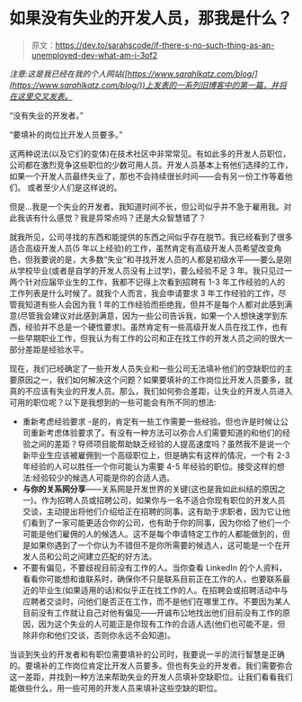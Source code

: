 # 如果没有失业的开发人员，那我是什么？

> 原文：<https://dev.to/sarahscode/if-there-s-no-such-thing-as-an-unemployed-dev-what-am-i-3of2>

*注意:这是我已经在我的个人网站([https://www.sarahlkatz.com/blog/](https://www.sarahlkatz.com/blog/))上发表的一系列旧博客中的第一篇，并将在这里交叉发表。*

“没有失业的开发者。”

“要填补的岗位比开发人员要多。”

这两种说法(以及它们的变体)在技术社区中非常常见。有如此多的开发人员职位，公司都在激烈竞争这些职位的少数可用人员。开发人员基本上有他们选择的工作，如果一个开发人员最终失业了，那也不会持续很长时间——会有另一份工作等着他们。
或者至少人们是这样说的。

但是...我是一个失业的开发者。我知道时间不长，但公司似乎并不急于雇用我。对此我该有什么感觉？我是异常点吗？还是大众智慧错了？

就我所见，公司寻找的东西和能提供的东西之间似乎存在脱节。我已经看到了很多适合高级开发人员(5 年以上经验)的工作，虽然肯定有高级开发人员希望改变角色，但我要说的是，大多数“失业”和寻找开发人员的人都是初级水平——要么是刚从学校毕业(或者是自学的开发人员没有上过学)，要么经验不足 3 年。我只见过一两个针对应届毕业生的工作，我都不记得上次看到招聘有 1-3 年工作经验的人的工作列表是什么时候了。就我个人而言，我会申请要求 3 年工作经验的工作，尽管我知道有些人会因为我 1 年的工作经验而拒绝我，但并不是每个人都对此感到满意(尽管我会建议对此感到满意，因为一些公司告诉我，如果一个人想快速学到东西，经验并不总是一个硬性要求)。虽然肯定有一些高级开发人员在找工作，也有一些早期职业工作，但我认为有工作的公司和正在找工作的开发人员之间的很大一部分差距是经验水平。

现在，我们已经确定了一些开发人员失业和一些公司无法填补他们的空缺职位的主要原因之一，我们如何解决这个问题？如果要填补的工作岗位比开发人员要多，就真的不应该有失业的开发人员。那么，我们如何弥合差距，让失业的开发人员进入可用的职位呢？以下是我想到的一些可能会有所不同的想法:

*   重新考虑经验要求 -是的，肯定有一些工作需要一些经验。但也许是时候让公司重新考虑体验要求了。有没有一种方法可以弥合人们需要知道的和他们的经验之间的差距？导师项目能帮助缺乏经验的人提高速度吗？虽然我不是说一个新毕业生应该被雇佣到一个高级职位上，但是确实有这样的情况，一个有 2-3 年经验的人可以胜任一个你可能认为需要 4-5 年经验的职位。接受这样的想法:经验较少的候选人可能是你的合适人选。
*   **与你的关系网分享**——关系网是开发世界的关键(这也是我如此纠结的原因之一)。作为招聘人员或招聘公司，如果你与一名不适合你现有职位的开发人员交谈，主动提出将他们介绍给正在招聘的同事。这有助于求职者，因为它让他们看到了一家可能更适合你的公司，也有助于你的同事，因为你给了他们一个可能是他们雇佣的人的候选人。这不是每个申请特定工作的人都能做到的，但是如果你遇到了一个你认为不错但不是你所需要的候选人，这可能是一个在开发人员和公司之间建立匹配的好方法。
*   不要有偏见，不要歧视目前没有工作的人。当你查看 LinkedIn 的个人资料，看看你可能想和谁联系时，确保你不只是联系目前正在工作的人，也要联系最近的毕业生(如果适用的话)和似乎正在找工作的人。在招聘会或招聘活动中与应聘者交谈时，问他们是否正在工作，而不是他们在哪里工作。不要因为某人目前没有工作就让自己对他有偏见——开诚布公地找出他们目前没有工作的原因，因为这个失业的人可能正是你现有工作的合适人选(他们也可能不是，但除非你和他们交谈，否则你永远不会知道)。

当谈到失业的开发者和有职位需要填补的公司时，我要说一半的流行智慧是正确的。要填补的工作岗位肯定比开发人员要多。但也有失业的开发者。我们需要弥合这一差距，并找到一种方法来帮助失业的开发人员填补空缺职位。让我们看看我们能做些什么，用一些可用的开发人员来填补这些空缺的职位。
